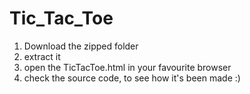 # Tic_Tac_Toe

1) Download the zipped folder
2) extract it
3) open the TicTacToe.html in your favourite browser 
4) check the source code, to see how it's been made :)
